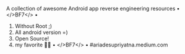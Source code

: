 A collection of awesome Android app reverse engineering resources
•
</>BF7</>
•
1. Without Root ;)
2. All android version =)
3. Open Source!
4. my favorite 🤫🤐
•
</>BF7</>
•
#ariadesupriyatna.medium.com
